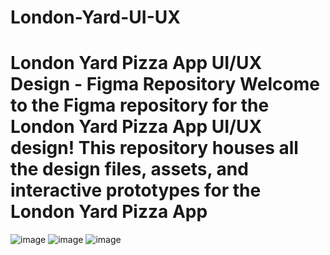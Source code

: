 # London-Yard-UI-UX
<h1>London Yard Pizza App UI/UX Design - Figma Repository Welcome to the Figma repository for the London Yard Pizza App UI/UX design! This repository houses all the design files, assets, and interactive prototypes for the London Yard Pizza App</h1>




![image](https://github.com/thekenapatel/London-Yard-UI-UX/assets/100759125/8849610e-f3cd-44fc-bf10-4310524ed926)
![image](https://github.com/thekenapatel/London-Yard-UI-UX/assets/100759125/e8ad2fed-7d5a-46b1-90fe-0df9dfe944f1)
![image](https://github.com/thekenapatel/London-Yard-UI-UX/assets/100759125/47664129-d541-427d-bb48-d2007e4fe76a)
